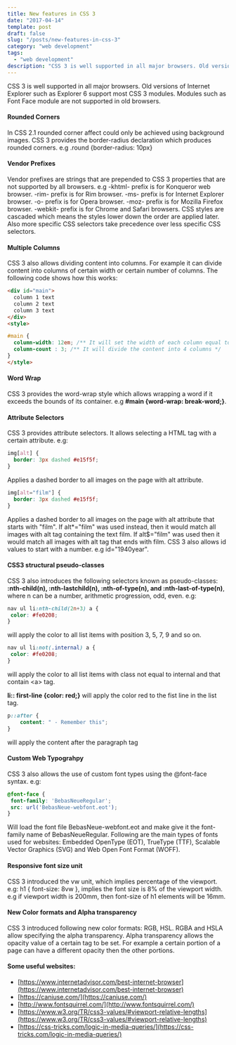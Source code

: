 ```yaml
---
title: New features in CSS 3
date: "2017-04-14"
template: post
draft: false
slug: "/posts/new-features-in-css-3"
category: "web development"
tags:
  - "web development"
description: "CSS 3 is well supported in all major browsers. Old versions of Internet Explorer such as Explorer 6 support most CSS 3 modules. Modules such as Font Face module are not supported in old browsers."
---
```


CSS 3 is well supported in all major browsers. Old versions of Internet Explorer such as Explorer 6 support most CSS 3 modules. Modules such as Font Face module are not supported in old browsers.

#### Rounded Corners
In CSS 2.1 rounded corner affect could only be achieved using background images. CSS 3 provides the border-radius declaration which produces rounded corners. e.g .round {border-radius: 10px}

#### Vendor Prefixes
Vendor prefixes are strings that are prepended to CSS 3 properties that are not supported by all browsers. e.g -khtml- prefix is for Konqueror web browser. -rim- prefix is for Rim browser. -ms- prefix is for Internet Explorer browser. -o- prefix is for Opera browser. -moz- prefix is for Mozilla Firefox browser. -webkit- prefix is for Chrome and Safari browsers. CSS styles are cascaded which means the styles lower down the order are applied later. Also more specific CSS selectors take precedence over less specific CSS selectors.

#### Multiple Columns
CSS 3 also allows dividing content into columns. For example it can divide content into columns of certain width or certain number of columns. The following code shows how this works:

```html
<div id="main">
  column 1 text
  column 2 text
  column 3 text
</div>
<style>

#main {
  column-width: 12em; /** It will set the width of each column equal to 12 em; * OR use below style: */
  column-count : 3; /** It will divide the content into 4 columns */
}
</style>
```

#### Word Wrap
CSS 3 provides the word-wrap style which allows wrapping a word if it exceeds the bounds of its container. e.g **#main {word-wrap: break-word;}**.

#### Attribute Selectors
CSS 3 provides attribute selectors. It allows selecting a HTML tag with a certain attribute. e.g:

```css
img[alt] {
  border: 3px dashed #e15f5f;
}
```

Applies a dashed border to all images on the page with alt attribute.

```css
img[alt="film"] {
  border: 3px dashed #e15f5f;
}
```

Applies a dashed border to all images on the page with alt attribute that starts with "film". If alt*="film" was used instead, then it would match all images with alt tag containing the text film. If alt$="film" was used then it would match all images with alt tag that ends with film. CSS 3 also allows id values to start with a number. e.g id="1940year".

#### CSS3 structural pseudo-classes
CSS 3 also introduces the following selectors known as pseudo-classes: **:nth-child(n), :nth-lastchild(n), :nth-of-type(n), and :nth-last-of-type(n)**, where n can be a number, arithmetic progression, odd, even. e.g:

```css
nav ul li:nth-child(2n+3) a {
 color: #fe0208;
}
```

will apply the color to all list items with position 3, 5, 7, 9 and so on.

```css
nav ul li:not(.internal) a {
 color: #fe0208;
}
```

will apply the color to all list items with class not equal to internal and that contain &lt;a&gt; tag.

**li:: first-line {color: red;}** will apply the color red to the fist line in the list tag.

```css
p::after {
    content: " - Remember this";
}
```

will apply the content after the paragraph tag

#### Custom Web Typograhpy
CSS 3 also allows the use of custom font types using the @font-face syntax. e.g:

```css
@font-face {
 font-family: 'BebasNeueRegular';
 src: url('BebasNeue-webfont.eot');
}
```

Will load the font file BebasNeue-webfont.eot and make give it the font-family name of BebasNeueRegular. Following are the main types of fonts used for websites:  Embedded OpenType (EOT), TrueType (TTF), Scalable Vector Graphics (SVG) and Web Open Font Format (WOFF).

#### Responsive font size unit
CSS 3 introduced the vw unit, which implies percentage of the viewport. e.g: h1 { font-size: 8vw }, implies the font size is 8% of the viewport width. e.g if viewport width is 200mm, then font-size of h1 elements will be 16mm.

#### New Color formats and Alpha transparency
CSS 3 introduced following new color formats: RGB, HSL. RGBA and HSLA allow specifying the alpha transparency. Alpha transparency allows the opacity value of a certain tag to be set. For example a certain portion of a page can have a different opacity then the other portions.

#### Some useful websites:

* [https://www.internetadvisor.com/best-internet-browser](https://www.internetadvisor.com/best-internet-browser)
* [https://caniuse.com/](https://caniuse.com/)
* [http://www.fontsquirrel.com/](http://www.fontsquirrel.com/)
* [https://www.w3.org/TR/css3-values/#viewport-relative-lengths](https://www.w3.org/TR/css3-values/#viewport-relative-lengths)
* [https://css-tricks.com/logic-in-media-queries/](https://css-tricks.com/logic-in-media-queries/)
